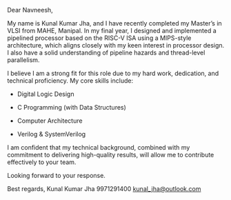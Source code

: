 Dear Navneesh,

My name is Kunal Kumar Jha, and I have recently completed my Master’s in VLSI from MAHE, Manipal. In my final year, I designed and implemented a pipelined processor based on the RISC-V ISA using a MIPS-style architecture, which aligns closely with my keen interest in processor design. I also have a solid understanding of pipeline hazards and thread-level parallelism.

I believe I am a strong fit for this role due to my hard work, dedication, and technical proficiency. My core skills include:

* Digital Logic Design

* C Programming (with Data Structures)

* Computer Architecture

* Verilog & SystemVerilog

I am confident that my technical background, combined with my commitment to delivering high-quality results, will allow me to contribute effectively to your team.

Looking forward to your response.

Best regards,
Kunal Kumar Jha
9971291400
kunal_jha@outlook.com

